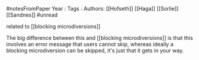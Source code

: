 #notesFromPaper
Year   :
Tags   :
Authors: [[Hofseth]] [[Haga]] [[Sorlie]] [[Sandnes]]
#unread 

related to [[blocking microdiversions]]

The big difference between this and [[blocking microdiversions]] is that this involves an error message that users cannot skip, whereas ideally a blocking microdiversion can be skipped, it's just that it gets in your way.
